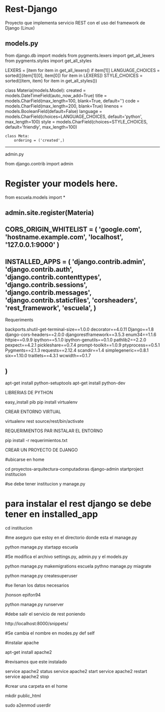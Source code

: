 # Rest-Django
Proyecto que implementa servicio REST con el uso del framework de Django (Linux)

models.py
---------
from django.db import models
from pygments.lexers import get_all_lexers
from pygments.styles import get_all_styles
    
LEXERS = [item for item in get_all_lexers() if item[1]]
LANGUAGE_CHOICES = sorted([(item[1][0], item[0]) for item in LEXERS])
STYLE_CHOICES = sorted((item, item) for item in get_all_styles())
    
    
class Materia(models.Model):
    created = models.DateTimeField(auto_now_add=True)
    title = models.CharField(max_length=100, blank=True, default='')
    code = models.CharField(max_length=200, blank=True)
    linenos = models.BooleanField(default=False)
    language = models.CharField(choices=LANGUAGE_CHOICES, default='python', max_length=100)
    style = models.CharField(choices=STYLE_CHOICES, default='friendly', max_length=100)
    
    class Meta:
        ordering = ('created',)
----------------
admin.py

from django.contrib import admin

# Register your models here.

from escuela.models  import *


admin.site.register(Materia)
--------------------------------------
CORS_ORIGIN_WHITELIST = (
    'google.com',
    'hostname.example.com',
    'localhost',
    '127.0.0.1:9000'
)
---------------------------

INSTALLED_APPS = (
    'django.contrib.admin',
    'django.contrib.auth',
    'django.contrib.contenttypes',
    'django.contrib.sessions',
    'django.contrib.messages',
    'django.contrib.staticfiles',
    'corsheaders',
    'rest_framework',
    'escuela',
)
---------------------------

Requeriments

backports.shutil-get-terminal-size==1.0.0
decorator==4.0.11
Django==1.8
django-cors-headers==2.0.0
djangorestframework==3.5.3
enum34==1.1.6
httpie==0.9.9
ipython==5.1.0
ipython-genutils==0.1.0
pathlib2==2.2.0
pexpect==4.2.1
pickleshare==0.7.4
prompt-toolkit==1.0.9
ptyprocess==0.5.1
Pygments==2.1.3
requests==2.12.4
scandir==1.4
simplegeneric==0.8.1
six==1.10.0
traitlets==4.3.1
wcwidth==0.1.7

)
---------------------------

apt-get install python-setuptools
apt-get install python-dev

LIBRERIAS DE PYTHON

easy_install pib
pip install virtualenv

CREAR ENTORNO VIRTUAL

virtualenv rest
source/rest/bin/activate

REQUERIMIENTOS PAR INSTALAR EL ENTORNO

pip install -r requerimientos.txt

CREAR UN PROYECTO DE DJANGO

#ubicarse en home

cd proyectos-arquitectura-computadoras
django-admin startproject institucion

#se debe tener institucion y manage.py
# para instalar el rest django se debe tener en installed_app

cd institucion

#me aseguro que estoy en el directorio donde esta el manage.py

python manage.py startapp escuela

#Se modifica el archivo settings.py, admin.py y el models.py

python manage.py makemigrations escuela
pythno manage.py miagrate

python manage.py createsuperuser

#se llenan los datos necesarios

jhonson
epifon94

python manage.py runserver

#debe salir el servicio de rest poniendo

http://localhost:8000/snippets/

#Se cambia el nombre en modes.py def self

#instalar apache

apt-get install apache2

#revisamos que este instalado

service apache2 status
service apache2 start
service apache2 restart
service apache2 stop

#crear una carpeta en el home

mkdir public_html

sudo a2enmod userdir
